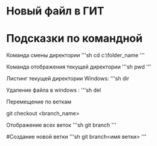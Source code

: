 # Новый файл в ГИТ


# Подсказки по командной

Команда смены директории
'''sh
cd c:\folder_name
'''

Команда отображения текущей директории
'''sh
pwd
'''

Листинг текущей директории
Windows:
'''sh
dir

Удаление файла в windows :
'''sh
del <filename>

Перемещение по веткам

git checkout <branch_name>

Отображение всех веток
'''sh
git branch
'''

#Создание новой ветки 
'''sh
git branch<имя ветки>
'''
